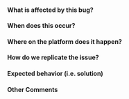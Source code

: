#### What is affected by this bug?
<!-- Ex. blog page, social icons, disqus comments -->

#### When does this occur?
<!-- Ex. switching views, opening blog entry, commenting -->

#### Where on the platform does it happen?
<!-- Ex. blog view, contact page -->

#### How do we replicate the issue?
<!-- Please be specific as possible. Use dashes (-) or numbers (1.) to create a list of steps -->

#### Expected behavior (i.e. solution)
<!-- What should have happened? -->

#### Other Comments
